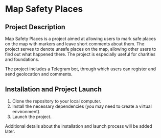 # Map Safety Places

## Project Description

Map Safety Places is a project aimed at allowing users to mark safe places on the map with markers and leave short comments about them. The project serves to denote unsafe places on the map, allowing other users to find out what happened there. The project is especially useful for charities and foundations.

The project includes a Telegram bot, through which users can register and send geolocation and comments.

## Installation and Project Launch

1. Clone the repository to your local computer.
2. Install the necessary dependencies (you may need to create a virtual environment).
3. Launch the project.

Additional details about the installation and launch process will be added later.


